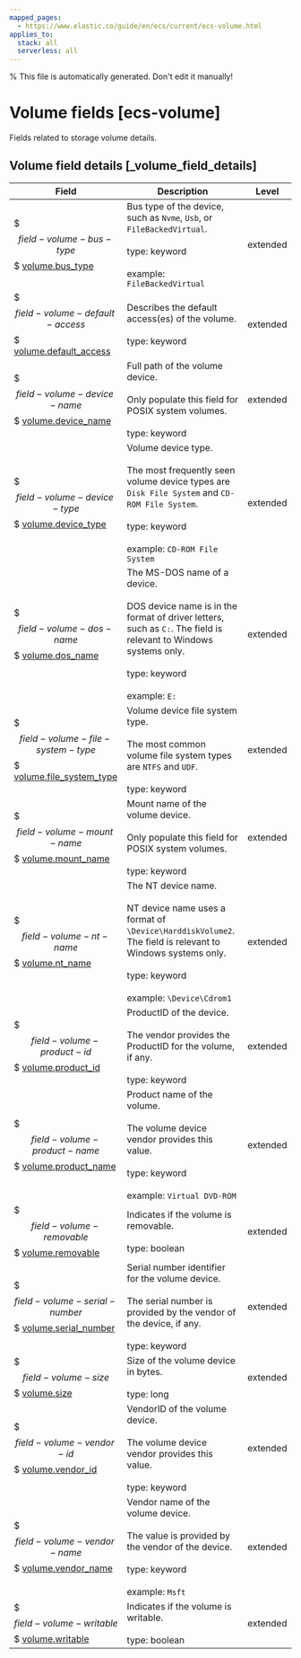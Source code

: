 ```yaml
---
mapped_pages:
  - https://www.elastic.co/guide/en/ecs/current/ecs-volume.html
applies_to:
  stack: all
  serverless: all
---
```

% This file is automatically generated. Don't edit it manually!

# Volume fields [ecs-volume]

Fields related to storage volume details.

## Volume field details [_volume_field_details]

| Field | Description | Level |
| --- | --- | --- |
| $$$field-volume-bus-type$$$ [volume.bus_type](#field-volume-bus-type) | Bus type of the device, such as `Nvme`, `Usb`, or `FileBackedVirtual`.<br><br>type: keyword<br><br>example: `FileBackedVirtual` | extended |
| $$$field-volume-default-access$$$ [volume.default_access](#field-volume-default-access) | Describes the default access(es) of the volume.<br><br>type: keyword | extended |
| $$$field-volume-device-name$$$ [volume.device_name](#field-volume-device-name) | Full path of the volume device.<br><br>Only populate this field for POSIX system volumes.<br><br>type: keyword | extended |
| $$$field-volume-device-type$$$ [volume.device_type](#field-volume-device-type) | Volume device type.<br><br>The most frequently seen volume device types are `Disk File System` and `CD-ROM File System`.<br><br>type: keyword<br><br>example: `CD-ROM File System` | extended |
| $$$field-volume-dos-name$$$ [volume.dos_name](#field-volume-dos-name) | The MS-DOS name of a device.<br><br>DOS device name is in the format of driver letters, such as `C:`. The field is relevant to Windows systems only.<br><br>type: keyword<br><br>example: `E:` | extended |
| $$$field-volume-file-system-type$$$ [volume.file_system_type](#field-volume-file-system-type) | Volume device file system type.<br><br>The most common volume file system types are `NTFS` and `UDF`.<br><br>type: keyword | extended |
| $$$field-volume-mount-name$$$ [volume.mount_name](#field-volume-mount-name) | Mount name of the volume device.<br><br>Only populate this field for POSIX system volumes.<br><br>type: keyword | extended |
| $$$field-volume-nt-name$$$ [volume.nt_name](#field-volume-nt-name) | The NT device name.<br><br>NT device name uses a format of `\Device\HarddiskVolume2`. The field is relevant to Windows systems only.<br><br>type: keyword<br><br>example: `\Device\Cdrom1` | extended |
| $$$field-volume-product-id$$$ [volume.product_id](#field-volume-product-id) | ProductID of the device.<br><br>The vendor provides the ProductID for the volume, if any.<br><br>type: keyword | extended |
| $$$field-volume-product-name$$$ [volume.product_name](#field-volume-product-name) | Product name of the volume.<br><br>The volume device vendor provides this value.<br><br>type: keyword<br><br>example: `Virtual DVD-ROM` | extended |
| $$$field-volume-removable$$$ [volume.removable](#field-volume-removable) | Indicates if the volume is removable.<br><br>type: boolean | extended |
| $$$field-volume-serial-number$$$ [volume.serial_number](#field-volume-serial-number) | Serial number identifier for the volume device.<br><br>The serial number is provided by the vendor of the device, if any.<br><br>type: keyword | extended |
| $$$field-volume-size$$$ [volume.size](#field-volume-size) | Size of the volume device in bytes.<br><br>type: long | extended |
| $$$field-volume-vendor-id$$$ [volume.vendor_id](#field-volume-vendor-id) | VendorID of the volume device.<br><br>The volume device vendor provides this value.<br><br>type: keyword | extended |
| $$$field-volume-vendor-name$$$ [volume.vendor_name](#field-volume-vendor-name) | Vendor name of the volume device.<br><br>The value is provided by the vendor of the device.<br><br>type: keyword<br><br>example: `Msft` | extended |
| $$$field-volume-writable$$$ [volume.writable](#field-volume-writable) | Indicates if the volume is writable.<br><br>type: boolean | extended |


